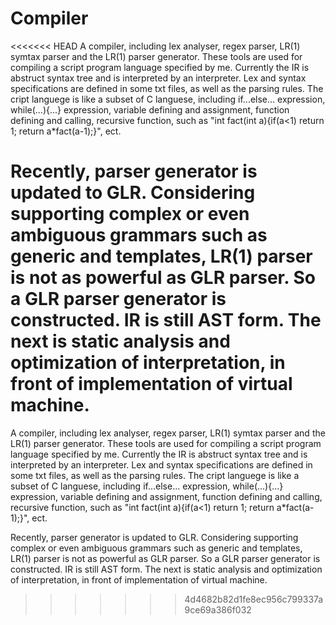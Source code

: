 
# Compiler
<<<<<<< HEAD
A compiler, including lex analyser, regex parser, LR(1) symtax parser and the LR(1) parser generator. These tools are used for compiling a script program language specified by me. Currently the IR is abstruct syntax tree and is interpreted by an interpreter. Lex and syntax specifications are defined in some txt files, as well as the parsing rules. The cript languege is like a subset of C languese, including if...else... expression, while(...){...} expression, variable defining and assignment, function defining and calling, recursive function, such as "int fact(int a){if(a<1) return 1; return a*fact(a-1);}", ect.

Recently, parser generator is updated to GLR. Considering supporting complex or even ambiguous grammars such as generic and templates, LR(1) parser is not as powerful as GLR parser. So a GLR parser generator is constructed. IR is still AST form. The next is static analysis and optimization of interpretation, in front of implementation of virtual machine.
=======


A compiler, including lex analyser, regex parser, LR(1) symtax parser and the LR(1) parser generator.
These tools are used for compiling a script program language specified by me. Currently the IR is abstruct syntax tree and is interpreted by an interpreter. Lex and syntax specifications are defined in some txt files, as well as the parsing rules. The cript languege is like a subset of C languese, including if...else... expression, while(...){...} expression, variable defining and assignment, function defining and calling, recursive function, such as "int fact(int a){if(a<1) return 1; return a*fact(a-1);}", ect.


Recently,  parser generator is updated to GLR. Considering supporting complex or even ambiguous grammars such as generic and templates, LR(1) parser is not as powerful as GLR parser. So a GLR parser generator is constructed. IR is still AST form. The next is static analysis and optimization of interpretation, in front of implementation of virtual machine. 
>>>>>>> 4d4682b82d1fe8ec956c799337a9ce69a386f032
